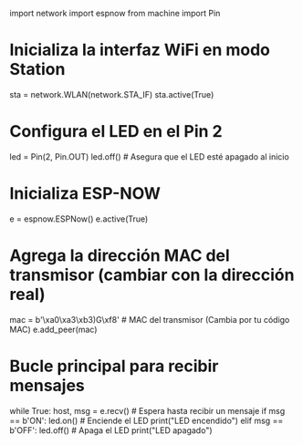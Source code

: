 import network
import espnow
from machine import Pin

# Inicializa la interfaz WiFi en modo Station
sta = network.WLAN(network.STA_IF)
sta.active(True)

# Configura el LED en el Pin 2
led = Pin(2, Pin.OUT)
led.off()  # Asegura que el LED esté apagado al inicio

# Inicializa ESP-NOW
e = espnow.ESPNow()
e.active(True)

# Agrega la dirección MAC del transmisor (cambiar con la dirección real)
mac = b'\xa0\xa3\xb3)G\xf8'  # MAC del transmisor (Cambia por tu código MAC)
e.add_peer(mac)

# Bucle principal para recibir mensajes
while True:
    host, msg = e.recv()  # Espera hasta recibir un mensaje
    if msg == b'ON':
        led.on()  # Enciende el LED
        print("LED encendido")
    elif msg == b'OFF':
        led.off()  # Apaga el LED
        print("LED apagado")

